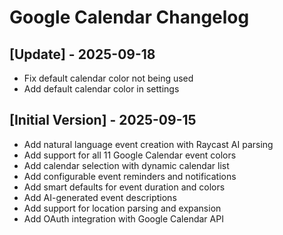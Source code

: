 # Google Calendar Changelog

## [Update] - 2025-09-18

- Fix default calendar color not being used
- Add default calendar color in settings

## [Initial Version] - 2025-09-15

- Add natural language event creation with Raycast AI parsing
- Add support for all 11 Google Calendar event colors
- Add calendar selection with dynamic calendar list
- Add configurable event reminders and notifications
- Add smart defaults for event duration and colors
- Add AI-generated event descriptions
- Add support for location parsing and expansion
- Add OAuth integration with Google Calendar API
